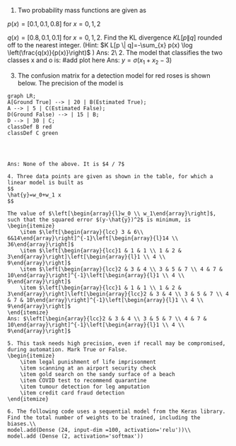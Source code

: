 1. Two probability mass functions are given as

$p(x)=[0.1,0.1,0.8]$ for $x=0,1,2$

$q(x)=[0.8,0.1,0.1]$ for $x=0,1,2$.
Find the $\mathrm{KL}$ divergence $K L[p \| q]$ rounded off to the nearest integer. (Hint: $K L[p \| q]=-\sum_{x} p(x) \log \left(\frac{q(x)}{p(x)}\right)$ )
Ans: 2\\
2. The model that classifies the two classes x and o  is:
#add plot here
Ans: $y=\sigma\left(x_{1}+x_{2}-3\right)$

3. The confusion matrix for a detection model for red roses is shown below. The precision of the model is
```mermaid
graph LR;
A[Ground True] --> | 20 | B(Estimated True);
A --> | 5 | C(Estimated False);
D(Ground False) --> | 15 | B;
D --> | 30 | C;
classDef B red
classDef C green




Ans: None of the above. It is $4 / 7$

4. Three data points are given as shown in the table, for which a linear model is built as
$$
\hat{y}=w_0+w_1 x
$$

The value of $\left[\begin{array}{l}w_0 \\ w_1\end{array}\right]$, such that the squared error $(y-\hat{y})^2$ is minimum, is
\begin{itemize}
    \item $\left[\begin{array}{lcc} 3 & 6\\ 6&14\end{array}\right]^{-1}\left[\begin{array}{l}14 \\ 36\end{array}\right]$
    \item $\left[\begin{array}{lcc}1 & 1 & 1 \\ 1 & 2 & 3\end{array}\right]\left[\begin{array}{l}1 \\ 4 \\ 9\end{array}\right]$
    \item $\left[\begin{array}{lcc}2 & 3 & 4 \\ 3 & 5 & 7 \\ 4 & 7 & 10\end{array}\right]^{-1}\left[\begin{array}{l}1 \\ 4 \\ 9\end{array}\right]$
    \item $\left[\begin{array}{lcc}1 & 1 & 1 \\ 1 & 2 & 3\end{array}\right]\left[\begin{array}{lcc}2 & 3 & 4 \\ 3 & 5 & 7 \\ 4 & 7 & 10\end{array}\right]^{-1}\left[\begin{array}{l}1 \\ 4 \\ 9\end{array}\right]$
\end{itemize}
Ans: $\left[\begin{array}{lcc}2 & 3 & 4 \\ 3 & 5 & 7 \\ 4 & 7 & 10\end{array}\right]^{-1}\left[\begin{array}{l}1 \\ 4 \\ 9\end{array}\right]$

5. This task needs high precision, even if recall may be compromised, during automation. Mark True or False.
\begin{itemize}
    \item legal punishment of life imprisonment
    \item scanning at an airport security check
    \item gold search on the sandy surface of a beach
    \item COVID test to recommend quarantine
    \item tumour detection for leg amputation
    \item credit card fraud detection
\end{itemize}

6. The following code uses a sequential model from the Keras library. Find the total number of weights to be trained, including the biases.\\
model.add(Dense (24, input-dim =100, activation='relu'))\\
model.add (Dense (2, activation='softmax'))
